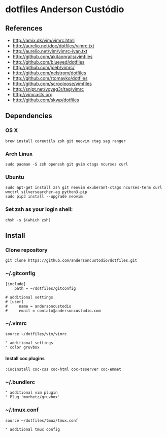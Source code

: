 # dotfiles Anderson Custódio

## References

* http://amix.dk/vim/vimrc.html
* http://aurelio.net/doc/dotfiles/vimrc.txt
* http://aurelio.net/vim/vimrc-ivan.txt
* http://github.com/akitaonrails/vimfiles
* http://github.com/blueyed/dotfiles
* http://github.com/jceb/vimrc/
* http://github.com/nelstrom/dotfiles
* http://github.com/rtomayko/dotfiles
* http://github.com/scrooloose/vimfiles
* http://snipt.net/voyeg3r/tag/vimrc
* http://vimcasts.org
* http://github.com/skwp/dotfiles

## Dependencies

### OS X

	brew install coreutils zsh git neovim ctag sag ranger

### Arch Linux

	sudo pacman -S zsh openssh git gvim ctags ncurses curl

### Ubuntu

	sudo apt-get install zsh git neovim exuberant-ctags ncurses-term curl wmctrl silversearcher-ag python3-pip
    sudo pip3 install --upgrade neovim

### Set zsh as your login shell:

	chsh -s $(which zsh)

## Install

### Clone repository

    git clone https://github.com/andersoncustodio/dotfiles.git

### ~/.gitconfig

    [include]
        path = ~/dotfiles/gitconfig

    # additional settings
    # [user]
    #     name = andersoncustodio
    #     email = contato@andersoncustodio.com

### ~/.vimrc

    source ~/dotfiles/vim/vimrc

    " additional settings
    " color gruvbox

#### Install coc plugins
    :CocInstall coc-css coc-html coc-tsserver coc-emmet

### ~/.bundlerc

    " additional vim plugin
    " Plug 'morhetz/gruvbox'

### ~/.tmux.conf

    source ~/dotfiles/tmux/tmux.conf

    " additional tmux config

